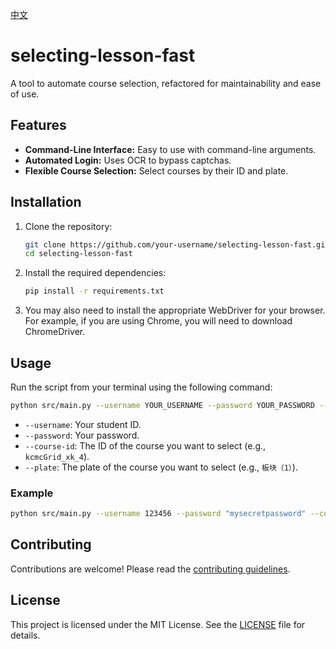 [中文](./README_zh-CN.md)

# selecting-lesson-fast

A tool to automate course selection, refactored for maintainability and ease of use.

## Features

-   **Command-Line Interface:** Easy to use with command-line arguments.
-   **Automated Login:** Uses OCR to bypass captchas.
-   **Flexible Course Selection:** Select courses by their ID and plate.

## Installation

1.  Clone the repository:
    ```bash
    git clone https://github.com/your-username/selecting-lesson-fast.git
    cd selecting-lesson-fast
    ```

2.  Install the required dependencies:
    ```bash
    pip install -r requirements.txt
    ```

3. You may also need to install the appropriate WebDriver for your browser. For example, if you are using Chrome, you will need to download ChromeDriver.

## Usage

Run the script from your terminal using the following command:

```bash
python src/main.py --username YOUR_USERNAME --password YOUR_PASSWORD --course-id COURSE_ID --plate PLATE
```

-   `--username`: Your student ID.
-   `--password`: Your password.
-   `--course-id`: The ID of the course you want to select (e.g., `kcmcGrid_xk_4`).
-   `--plate`: The plate of the course you want to select (e.g., `板块（1）`).

### Example

```bash
python src/main.py --username 123456 --password "mysecretpassword" --course-id "kcmcGrid_xk_4" --plate "板块（1）"
```

## Contributing

Contributions are welcome! Please read the [contributing guidelines](CONTRIBUTING.md).

## License

This project is licensed under the MIT License. See the [LICENSE](LICENSE) file for details.